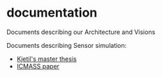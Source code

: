 # documentation
Documents describing our Architecture and Visions

Documents describing Sensor simulation:
* [Kjetil's master thesis](https://folk.ntnu.no/edmundfo/msc2020-2021/vassteinMSc.pdf)
* [ICMASS paper](https://iopscience.iop.org/article/10.1088/1757-899X/929/1/012032)

